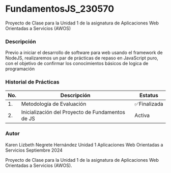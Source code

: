 # FundamentosJS_230570

Proyecto de Clase para la Unidad 1 de la asignatura de Aplicaciones Web Orientadas a Servicios (AWOS)



### Descripción
Previo a iniciar el desarrollo de software para web usando el framework de NodeJS, realizaremos un par de prácticas de repaso en JavaScript puro, con el objetivo de confirmar los conocimientos básicos de logica de programación 

### Historial de Prácticas

|No.|Descripción|Estatus|
|--|--|--|
|1.|Metodología de Evaluación| ✅Finalizada|
|2.|Inicialización del Proyecto de Fundamentos de JS|Activa|

### Autor
Karen Lizbeth Negrete Hernández
Unidad 1
Aplicaciones Web Orientadas a Servicios
Septiembre 2024

Proyecto de Clase para la Unidad 1 de la asignatura de Aplicaciones Web Orientadas a Servicios (AWOS).

